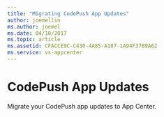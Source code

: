 ```yaml
---
title: "Migrating CodePush App Updates"
author: joemellin
ms.author: joemel
ms.date: 04/10/2017
ms.topic: article
ms.assetid: CFACCE9C-C430-4A85-A187-1A94F37B9A62
ms.service: vs-appcenter
---
```


# CodePush App Updates

Migrate your CodePush app updates to App Center.
